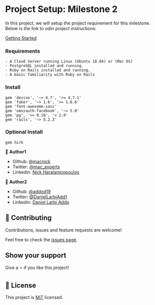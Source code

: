 # Project Setup: Milestone 2

In this project, we will setup the project requirement for this milestone. Below is the link
to odin project instructions:

[Getting Started](https://www.theodinproject.com/courses/ruby-on-rails/lessons/final-project)

### Requirements

```
- A Cloud Server running Linux (Ubuntu 18.04) or (Mac OS)
- PostgreSQL installed and running.
- Ruby on Rails installed and running.
- A basic familiarity with Ruby on Rails

```

### Install

```
gem 'devise', '~> 4.7', '>= 4.7.1'
gem 'faker', '~> 1.6', '>= 1.6.6'
gem 'font-awesome-sass'
gem 'omniauth-facebook', '~> 5.0'
gem 'pg', '>= 0.18', '< 2.0'
gem 'rails', '~> 5.2.3'
```

### Optional Install

```
gem hirb
```

👤 **Author1**

- Github: [@macnick](https://github.com/macnick)
- Twitter: [@mac_experts](https://twitter.com/mac_experts)
- Linkedin: [Nick Haralampopoulos](https://www.linkedin.com/in/nick-haralampopoulos-26a55412a/)

👤 **Author2**

- Github: [@addod19](https://github.com/addod19)
- Twitter: [@DanielLarbiAdd1](https://twitter.com/DanielLarbiAdd1)
- Linkedin: [Daniel Larbi Addo](https://linkedin.com/in/daniel-larbi-addo-9738b0128/)

## 🤝 Contributing

Contributions, issues and feature requests are welcome!

Feel free to check the [issues page](https://github.com/macnick/facebook-clone/issues).

## Show your support

Give a ⭐️ if you like this project!

## 📝 License

This project is [MiT](LICENSE) licensed.

```

```
